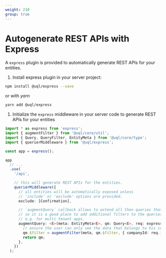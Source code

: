 ```yaml
---
weight: 210
group: true
---
```


# Autogenerate REST APIs with Express

A `express` plugin is provided to automatically generate REST APIs for your entities.

1. Install express plugin in your server project:

```sh
npm install @uql/express --save
```

or with _yarn_

```sh
yarn add @uql/express
```

1. Initialize the `express` middleware in your server code to generate REST APIs for your entities

```ts
import * as express from 'express';
import { augmentFilter } from '@uql/core/util';
import { Query, QueryFilter, EntityMeta } from '@uql/core/type';
import { querierMiddleware } from '@uql/express';

const app = express();

app
  // ...
  .use(
    '/api',

    // this will generate REST APIs for the entities.
    querierMiddleware({
      // all entities will be automatically exposed unless
      // 'include' or 'exclude' options are provided.
      exclude: [Confirmation],

      // `augmentQuery` callback allows to extend all then queries that are requested to the API,
      // so it is a good place to add additional filters to the queries,
      // e.g. for multi tenant apps.
      augmentQuery: <E>(meta: EntityMeta<E>, qm: Query<E>, req: express.Request): Query<E> => {
        // ensure the user can only see the data that belongs to his company.
        qm.$filter = augmentFilter(meta, qm.$filter, { companyId: req.identity.companyId } as QueryFilter<E>);
        return qm;
      },
    })
  );
```

